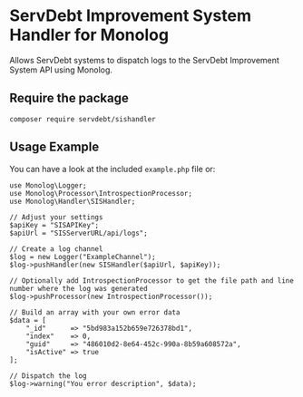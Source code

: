 # ServDebt Improvement System Handler for Monolog

Allows ServDebt systems to dispatch logs to the ServDebt Improvement System API using Monolog.

## Require the package
```
composer require servdebt/sishandler
```

## Usage Example
You can have a look at the included `example.php` file or:
```
use Monolog\Logger;
use Monolog\Processor\IntrospectionProcessor;
use Monolog\Handler\SISHandler;

// Adjust your settings
$apiKey = "SISAPIKey";
$apiUrl = "SISServerURL/api/logs";

// Create a log channel
$log = new Logger("ExampleChannel");
$log->pushHandler(new SISHandler($apiUrl, $apiKey));

// Optionally add IntrospectionProcessor to get the file path and line number where the log was generated
$log->pushProcessor(new IntrospectionProcessor());

// Build an array with your own error data
$data = [
	"_id"      => "5bd983a152b659e726378bd1",
	"index"    => 0,
	"guid"     => "486010d2-8e64-452c-990a-8b59a608572a",
	"isActive" => true
];

// Dispatch the log
$log->warning("You error description", $data);
```